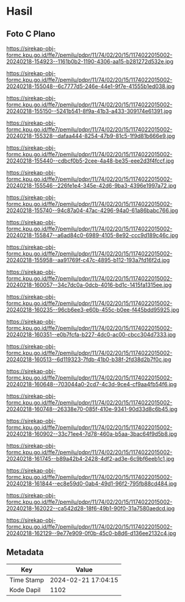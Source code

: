 # Hasil

## Foto C Plano

https://sirekap-obj-formc.kpu.go.id/ffe7/pemilu/pdpr/11/74/02/20/15/1174022015002-20240218-154923--1161b0b2-1190-4306-aa15-b281272d532e.jpg

https://sirekap-obj-formc.kpu.go.id/ffe7/pemilu/pdpr/11/74/02/20/15/1174022015002-20240218-155048--6c7777d5-246e-44e1-9f7e-41555b1ed038.jpg

https://sirekap-obj-formc.kpu.go.id/ffe7/pemilu/pdpr/11/74/02/20/15/1174022015002-20240218-155150--5241b541-8f9a-41b3-a433-309174e61391.jpg

https://sirekap-obj-formc.kpu.go.id/ffe7/pemilu/pdpr/11/74/02/20/15/1174022015002-20240218-155328--dafaa444-8254-47b9-81c5-1f9d81b666e9.jpg

https://sirekap-obj-formc.kpu.go.id/ffe7/pemilu/pdpr/11/74/02/20/15/1174022015002-20240218-155440--cdbcf0b5-2cee-4a48-be35-eee2d3f4fccf.jpg

https://sirekap-obj-formc.kpu.go.id/ffe7/pemilu/pdpr/11/74/02/20/15/1174022015002-20240218-155546--226fe1e4-345e-42d6-9ba3-4396e1997a72.jpg

https://sirekap-obj-formc.kpu.go.id/ffe7/pemilu/pdpr/11/74/02/20/15/1174022015002-20240218-155740--94c87a04-47ac-4296-94a0-61a86babc766.jpg

https://sirekap-obj-formc.kpu.go.id/ffe7/pemilu/pdpr/11/74/02/20/15/1174022015002-20240218-155847--a6ad84c0-6989-4105-8e92-ccc9d189c46c.jpg

https://sirekap-obj-formc.kpu.go.id/ffe7/pemilu/pdpr/11/74/02/20/15/1174022015002-20240218-155958--aa91769f-c47c-4895-b112-193a7fd16f2d.jpg

https://sirekap-obj-formc.kpu.go.id/ffe7/pemilu/pdpr/11/74/02/20/15/1174022015002-20240218-160057--34c7dc0a-0dcb-4016-bd1c-1415fa1315ee.jpg

https://sirekap-obj-formc.kpu.go.id/ffe7/pemilu/pdpr/11/74/02/20/15/1174022015002-20240218-160235--96cb6ee3-e60b-455c-b0ee-f445bdd95925.jpg

https://sirekap-obj-formc.kpu.go.id/ffe7/pemilu/pdpr/11/74/02/20/15/1174022015002-20240218-160351--e0b7fcfa-b227-4dc0-ac00-cbcc304d7333.jpg

https://sirekap-obj-formc.kpu.go.id/ffe7/pemilu/pdpr/11/74/02/20/15/1174022015002-20240218-160513--6d119323-7fdb-41b0-b38f-2fd38d2b7f0c.jpg

https://sirekap-obj-formc.kpu.go.id/ffe7/pemilu/pdpr/11/74/02/20/15/1174022015002-20240218-160648--703044a0-2cd7-4c3d-9ce4-cf9aa4fb54f6.jpg

https://sirekap-obj-formc.kpu.go.id/ffe7/pemilu/pdpr/11/74/02/20/15/1174022015002-20240218-160748--26338e70-085f-410e-9341-90d33d8c6b45.jpg

https://sirekap-obj-formc.kpu.go.id/ffe7/pemilu/pdpr/11/74/02/20/15/1174022015002-20240218-160902--33c71ee4-7d78-460a-b5aa-3bac64f9d5b8.jpg

https://sirekap-obj-formc.kpu.go.id/ffe7/pemilu/pdpr/11/74/02/20/15/1174022015002-20240218-161745--b89a42b4-2428-4df2-ad3e-6c9bf6eeb1c1.jpg

https://sirekap-obj-formc.kpu.go.id/ffe7/pemilu/pdpr/11/74/02/20/15/1174022015002-20240218-161844--ec8e59d0-0ab4-49d1-96f2-795fb88cd484.jpg

https://sirekap-obj-formc.kpu.go.id/ffe7/pemilu/pdpr/11/74/02/20/15/1174022015002-20240218-162022--ca542d28-18f6-49b1-90f0-31a7580aedcd.jpg

https://sirekap-obj-formc.kpu.go.id/ffe7/pemilu/pdpr/11/74/02/20/15/1174022015002-20240218-162129--9e77e909-0f0b-45c0-b8d6-d136ee2132c4.jpg


## Metadata

| Key        | Value               |
| ---------- | ------------------- |
| Time Stamp | 2024-02-21 17:04:15 |
| Kode Dapil | 1102                |



